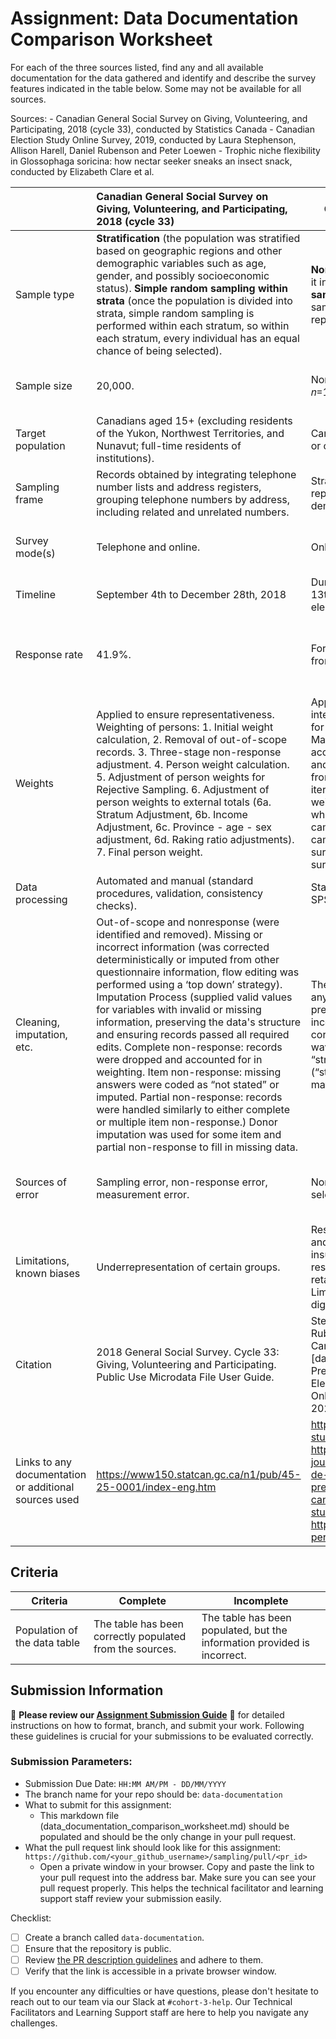 # Assignment: Data Documentation Comparison Worksheet

For each of the three sources listed, find any and all available documentation for the data gathered and identify and describe the survey features indicated in the table below. Some may not be available for all sources.

Sources: - Canadian General Social Survey on Giving, Volunteering, and Participating, 2018 (cycle 33), conducted by Statistics Canada - Canadian Election Study Online Survey, 2019, conducted by Laura Stephenson, Allison Harell, Daniel Rubenson and Peter Loewen - Trophic niche flexibility in Glossophaga soricina: how nectar seeker sneaks an insect snack, conducted by Elizabeth Clare et al.

|                                                       | Canadian General Social Survey on Giving, Volunteering, and Participating, 2018 (cycle 33) | Canadian Election Study Online Survey, 2019 | Trophic niche flexibility in Glossophaga soricina: how nectar seeker sneaks an insect snack |
|----------------|:--------------------|----------------|---------------------|
| Sample type                                           |**Stratification** (the population was stratified based on geographic regions and other demographic variables such as age, gender, and possibly socioeconomic status). **Simple random sampling within strata** (once the population is divided into strata, simple random sampling is performed within each stratum, so within each stratum, every individual has an equal chance of being selected).|**Non-probability sample** (the online survey because it involved panel-based recruitment). **Stratified sample** (the population was divided into strata and samples were drawn from each stratum to ensure representation across these key characteristics).|**Convenience sample** (bats were captured and studied based on their presence in the field and in captivity, indicating that convenience was a key factor). **Purposive sampling** (the selection of bats and their faecal samples appears to be based on specific criteria related to the research question, such as their diet and behavior).|
| Sample size                                           |20,000.|Non-probability online survey: CPS: 𝑛=37,822, PES: 𝑛=10,337.|**Field surveys:** 38 samples of faecal pellets from Costa Rica and Belize, 75 faecal samples in Belize. **Captive behavioral experiments:** 23 call recordings from bats in flight cages. **Acoustic analyses:** 7 free-flying G. soricina.|
| Target population                                     |Canadians aged 15+ (excluding residents of the Yukon, Northwest Territories, and Nunavut; full-time residents of institutions).|Canadian citizens and permanent residents, aged 18 or older.|Glossophaga soricina in Costa Rica, Belize, and captivity in the UK.|
| Sampling frame                                        |Records obtained by integrating telephone number lists and address registers, grouping telephone numbers by address, including related and unrelated numbers.|Stratified by region, gender, and age. Aimed to represent all ridings in Canada and various demographic groups.|**Field surveys:** 112 G. soricina bats that were caught. **Captive behavioral experiments:** Captive colony of G. soricina in the UK. **Acoustic analyses:** Acoustic recordings from bats in a flight room.|
| Survey mode(s)                                        |Telephone and online.|Online survey conducted via the Qualtrics platform.|**Field surveys:** Collection of faecal pellets from natural habitats. **Captive behavioral experiments:** Observational studies and feeding trials. **Acoustic analyses:** Use of acoustic equipment in controlled environments to record echolocation calls.|
| Timeline                                              | September 4th to December 28th, 2018|During 2019 federal election campaign (September 13th to October 21st, 2019) and one after the election (October 24th to November 11th, 2019).|**Field surveys:** 7-week period from late May to early July 2009. **Captive behavioral experiments:** 1–1·5 h on nine consecutive days. **Acoustic analyses:** up to 2·5 h.|
| Response rate                                         |41.9%.|For CPS n/a. For PES re-interview rate was 27.3% from the CPS.|**Field surveys:** 66% of the faecal pellets sampled contained insects, 43% of faecal samples (n = 75) collected from G. soricina in Belize contained insect fragments. **Captive behavioral experiments:** n/a. It observed behavior rather than response rate. **Acoustic analyses:** n/a. There are measurements of echolocation calls rather than response rates.|
| Weights                                               |Applied to ensure representativeness. Weighting of persons: 1. Initial weight calculation, 2. Removal of out-of-scope records. 3. Three-stage non-response adjustment. 4. Person weight calculation. 5. Adjustment of person weights for Rejective Sampling. 6. Adjustment of person weights to external totals (6a. Stratum Adjustment, 6b. Income Adjustment, 6c. Province - age - sex adjustment, 6d. Raking ratio adjustments). 7. Final person weight.|Applied to adjust for demographic and voting intention discrepancies. Weights have been created for the dataset using an iterative "raking" process. Marginal values were successively weighted according to province, as well as gender, age group, and education level. All population data were taken from the 2016 Canadian census. A maximum of 200 iterations were completed. The dataset includes the weights produced as 4 variables, depending on which portion of the sample is being used (all campaign period respondents, only high-quality campaign period respondents, all post-election survey respondents, only high-quality post-election survey respondents). |n/a.|
| Data processing                                       |Automated and manual (standard procedures, validation, consistency checks).|Statistical software for coding and validation (STATA, SPSS, and R).|Acoustic analysis, observation recordings, genetic analysis.|
| Cleaning, imputation, etc.                            |Out-of-scope and nonresponse (were identified and removed). Missing or incorrect information (was corrected deterministically or imputed from other questionnaire information, flow editing was performed using a ‘top down’ strategy). Imputation Process (supplied valid values for variables with invalid or missing information, preserving the data's structure and ensuring records passed all required edits. Complete non-response: records were dropped and accounted for in weighting. Item non-response: missing answers were coded as “not stated” or imputed. Partial non-response: records were handled similarly to either complete or multiple item non-response.) Donor imputation was used for some item and partial non-response to fill in missing data.|The datasets were pre-processed by cleaning out any respondents who were internal survey testers or previewers, ineligible, over quota, provided incomplete responses to initial demographics or the core survey, took the survey twice, completed either wave of the survey in less than 8.5 minutes, “straight-lined” multiple grid questions (“straightliners”) or provided a postal code not matching their province.|**Field data:** Cleaning included identification and categorization of faecal contents, with limitations in species identification due to reference database limitations. **Captive observations:** Data from observations were collected and interpreted with potential learning effects.|
| Sources of error                                      |Sampling error, non-response error, measurement error.|Non-response error, coverage error, and self-selection bias.|**Field studies:** limitations in insect species identification due to incomplete reference databases. **Captive behavioral experiments:** variability in feeding and handling times; bias in captivity is possible. **Acoustic analysis:** potential underestimation of call intensity due to constraints.|
| Limitations, known biases                             |Underrepresentation of certain groups.|Respondents from the territories have no weights and were not included in the sample base due to insufficient data collection in these areas. Some respondents flagged for data quality issues were retained in the dataset as they may still be useful. Limited by self-selection of respondents and the digital divide.|**Field studies:** incomplete identification of species; ppotential sampling bias in faecal pellet collection. **Captive behavioral experiments:** limited to observations in captivity; may not fully reflect wild behavior. **Acoustic analysis:** possible underestimation of call intensity; effect of restriction on echolocation.| 
| Citation                                              |2018 General Social Survey. Cycle 33: Giving, Volunteering and Participating. Public Use Microdata File User Guide.|Stephenson, Laura B., Allison Harell, Daniel Rubenson and Peter John Loewen. The 2019 Canadian Election Study – Online Collection. [dataset]. 2019 Canadian Election Study. Measuring Preferences and Behaviours in the 2019 Canadian Election Study. Canadian Election Study 2019 Online Survey Codebook Version 2.0 November 24, 2023.|Clare, Elizabeth L. et al. (2013), Trophic niche flexibility in G lossophaga soricina : how a nectar seeker sneaks an insect snack, Functional Ecology, Article-journal, https://doi.org/10.1111/1365-2435.12192|
| Links to any documentation or additional sources used |https://www150.statcan.gc.ca/n1/pub/45-25-0001/index-eng.htm|http://www.ces-eec.ca/2019-canadian-election-study/. https://www.cambridge.org/core/journals/canadian-journal-of-political-science-revue-canadienne-de-science-politique/article/measuring-preferences-and-behaviours-in-the-2019-canadian-election-study/540E739DF7F62AD882A5812DD0E0BF2D. https://dataverse.harvard.edu/dataset.xhtml?persistentId=doi:10.7910/DVN/DUS88V.|https://datadryad.org/stash/dataset/doi:10.5061/dryad.n7j27. https://besjournals.onlinelibrary.wiley.com/action/downloadSupplement?doi=10.1111%2F1365-2435.12192&file=fec12192-sup-0001-LaySummary.pdf. https://besjournals.onlinelibrary.wiley.com/action/downloadSupplement?doi=10.1111%2F1365-2435.12192&file=fec12192-sup-0002-VideoS1.m4v|

## Criteria

|Criteria|Complete|Incomplete|
|--------|----|----|
|Population of the data table|The table has been correctly populated from the sources.|The table has been populated, but the information provided is incorrect.|

## Submission Information

🚨 **Please review our [Assignment Submission Guide](https://github.com/UofT-DSI/onboarding/blob/main/onboarding_documents/submissions.md)** 🚨 for detailed instructions on how to format, branch, and submit your work. Following these guidelines is crucial for your submissions to be evaluated correctly.

### Submission Parameters:
* Submission Due Date: `HH:MM AM/PM - DD/MM/YYYY`
* The branch name for your repo should be: `data-documentation`
* What to submit for this assignment:
     * This markdown file (data_documentation_comparison_worksheet.md) should be populated and should be the only change in your pull request.
* What the pull request link should look like for this assignment: `https://github.com/<your_github_username>/sampling/pull/<pr_id>`
     * Open a private window in your browser. Copy and paste the link to your pull request into the address bar. Make sure you can see your pull request properly. This helps the technical facilitator and learning support staff review your submission easily.

Checklist:
- [ ] Create a branch called `data-documentation`.
- [ ] Ensure that the repository is public.
- [ ] Review [the PR description guidelines](https://github.com/UofT-DSI/onboarding/blob/main/onboarding_documents/submissions.md#guidelines-for-pull-request-descriptions) and adhere to them.
- [ ] Verify that the link is accessible in a private browser window.

If you encounter any difficulties or have questions, please don't hesitate to reach out to our team via our Slack at `#cohort-3-help`. Our Technical Facilitators and Learning Support staff are here to help you navigate any challenges.
